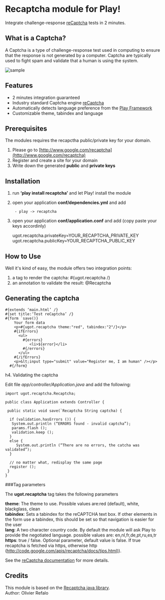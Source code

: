 Recaptcha module for Play!
==========================

Integrate challenge-response
[reCaptcha](http://www.google.com/recaptcha) tests in 2 minutes.

What is a Captcha?
------------------

A Captcha is a type of challenge-response test used in computing to
ensure that the response is not generated by a computer. Captcha are
typically used to fight spam and validate that a human is using the
system.

![sample](http://www.google.com/recaptcha/static/images/smallCaptchaSpaceWithRoughAlpha.png "sample")

Features
--------

-   2 minutes integration guaranteed
-   Industry standard Captcha engine
    [reCaptcha]([http://www.google.com/recaptcha](http://www.google.com/recaptcha))
-   Automatically detects language preference from the [Play
    Framework](http://www.playframework.org)
-   Customizable theme, tabindex and language

Prerequisites
-------------

The modules requires the recapctha public/private key for your domain.

1.  Please go to
    [http://www.google.com/recaptcha](http://www.google.com/recaptcha)
2.  Register and create a site for your domain
3.  Write down the generated **public** and **private keys**

Installation
------------

1. run **‘play install recaptcha’** and let Play! install the module
2. open your application **conf/dependencies.yml** and add

        - play -> recaptcha        
3. open your application **conf/application.conf** and add (copy paste your keys accordinly)


    ugot.recaptcha.privateKey=YOUR_RECAPTCHA_PRIVATE_KEY
    ugot.recaptcha.publicKey=YOUR_RECAPTCHA_PUBLIC_KEY


How to Use
----------

Well it's kind of easy, the module offers two integration points:

1. a tag to render the captcha: #{ugot.recaptcha /}
2. an annotation to validate the result: @Recaptcha

## Generating the captcha

```
#{extends ‘main.html’ /}
#{set title:‘Test reCaptcha’ /}
#{form `save()} 
    Your form data
    <p>#{ugot.recaptcha theme:"red", tabindex:"2"/}</p>
    #{ifErrors}
      <ul>
        #{errors}
           <li>${error}</li>
        #{/errors}
      </ul>
    #{/ifErrors}
    <p>&lt;input type="submit" value="Register me, I am human" /></p>
  #{/form}
```


h4. Validating the captcha

Edit file *app/controller/Application.java* and add the following:

```
import ugot.recaptcha.Recaptcha;

public class Application extends Controller {

 public static void save(`Recaptcha String captcha) {

  if (validation.hasErrors ()) {
   System.out.println (“ERRORS found - invalid captcha”);
   params.flash ();
   validation.keep ();
  }
  else {
     System.out.println (“There are no errors, the catcha was validated”);
  }

  // no matter what, redisplay the same page
  register ();
 }
}
```


###Tag parameters

The **ugot.recaptcha** tag takes the following parameters


**theme**: The theme to use. Possible values are:red (default), white, blackglass, clean  
**tabindex**: Sets a tabindex for the reCAPTCHA text box. If other elements in the form use a tabindex, this should be set so that navigation is easier for the user  
**lang**: A two character country code. By default the module will ask Play to provide the negotiated language. possible values are: en,nl,fr,de,pt,ru,es,tr  
**https**: true / false. Optional parameter, default value is false. If true recaptcha is fetched via https, otherwise http
([http://code.google.com/apis/recaptcha/docs/tips.html)](http://code.google.com/apis/recaptcha/docs/tips.html)).

See the [reCaptcha documentation](http://code.google.com/apis/recaptcha/docs/customization.html) for more details.

Credits
-------

This module is based on the [Recaptcha java library](http://code.google.com/p/recaptcha/).    
Author: Olivier Refalo
